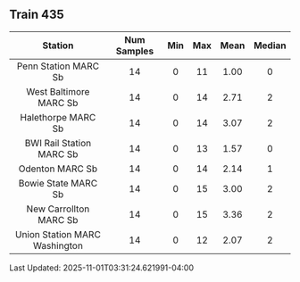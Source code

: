 ## Train 435

| Station | Num Samples | Min | Max | Mean | Median |
| :-----: | :---------: | :-: | :-: | :--: | :----: |
| Penn Station MARC Sb | 14 | 0 | 11 | 1.00 | 0 |
| West Baltimore MARC Sb | 14 | 0 | 14 | 2.71 | 2 |
| Halethorpe MARC Sb | 14 | 0 | 14 | 3.07 | 2 |
| BWI Rail Station MARC Sb | 14 | 0 | 13 | 1.57 | 0 |
| Odenton MARC Sb | 14 | 0 | 14 | 2.14 | 1 |
| Bowie State MARC Sb | 14 | 0 | 15 | 3.00 | 2 |
| New Carrollton MARC Sb | 14 | 0 | 15 | 3.36 | 2 |
| Union Station MARC Washington | 14 | 0 | 12 | 2.07 | 2 |


Last Updated: 2025-11-01T03:31:24.621991-04:00